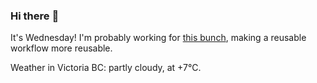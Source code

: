 ### Hi there :wave:

It's Wednesday! I'm probably working for [this bunch](https://github.com/kohofinancial), making a reusable workflow more reusable.

Weather in Victoria BC: partly cloudy, at +7°C.
